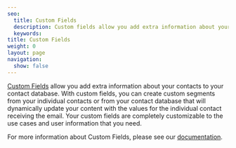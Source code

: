 ```yaml
---
seo:
  title: Custom Fields
  description: Custom fields allow you add extra information about your contacts to your contact database.
  keywords:
title: Custom Fields
weight: 0
layout: page
navigation:
  show: false
---
```


[Custom Fields]({{root_url}}/user-interface/sending-email/custom-fields/) allow you add extra information about your contacts to your contact database. With custom fields, you can create custom segments from your individual contacts or from your contact database that will dynamically update your content with the values for the individual contact receiving the email. Your custom fields are completely customizable to the use cases and user information that you need.

For more information about Custom Fields, please see our [documentation]({{root_url}}/user-interface/sending-email/custom-fields/).
